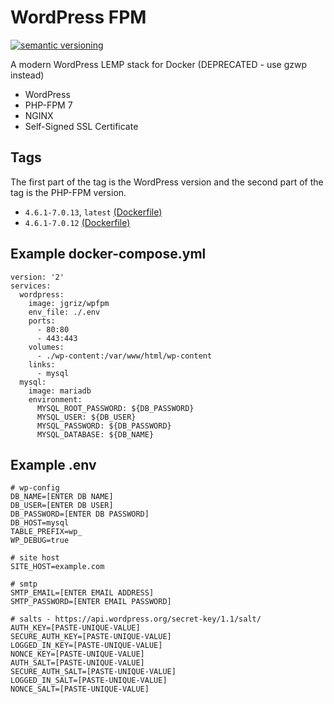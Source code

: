 # WordPress FPM

[![semantic versioning](https://img.shields.io/github/release/joshcummingsdesign/wordpress-fpm.svg)](https://github.com/joshcummingsdesign/wordpress-fpm)

A modern WordPress LEMP stack for Docker (DEPRECATED - use gzwp instead)

* WordPress
* PHP-FPM 7
* NGINX
* Self-Signed SSL Certificate

## Tags

The first part of the tag is the WordPress version and the second part of the tag is the PHP-FPM version.

* `4.6.1-7.0.13`, `latest` [(Dockerfile)](https://github.com/joshcummingsdesign/wordpress-fpm/blob/4.6.1-7.0.13/Dockerfile)
* `4.6.1-7.0.12` [(Dockerfile)](https://github.com/joshcummingsdesign/wordpress-fpm/blob/4.6.1-7.0.12/Dockerfile)

## Example docker-compose.yml

```shell
version: '2'
services:
  wordpress:
    image: jgriz/wpfpm
    env_file: ./.env
    ports:
      - 80:80
      - 443:443
    volumes:
      - ./wp-content:/var/www/html/wp-content
    links:
      - mysql
  mysql:
    image: mariadb
    environment:
      MYSQL_ROOT_PASSWORD: ${DB_PASSWORD}
      MYSQL_USER: ${DB_USER}
      MYSQL_PASSWORD: ${DB_PASSWORD}
      MYSQL_DATABASE: ${DB_NAME}
```

## Example .env

```shell
# wp-config
DB_NAME=[ENTER DB NAME]
DB_USER=[ENTER DB USER]
DB_PASSWORD=[ENTER DB PASSWORD]
DB_HOST=mysql
TABLE_PREFIX=wp_
WP_DEBUG=true

# site host
SITE_HOST=example.com

# smtp
SMTP_EMAIL=[ENTER EMAIL ADDRESS]
SMTP_PASSWORD=[ENTER EMAIL PASSWORD]

# salts - https://api.wordpress.org/secret-key/1.1/salt/
AUTH_KEY=[PASTE-UNIQUE-VALUE]
SECURE_AUTH_KEY=[PASTE-UNIQUE-VALUE]
LOGGED_IN_KEY=[PASTE-UNIQUE-VALUE]
NONCE_KEY=[PASTE-UNIQUE-VALUE]
AUTH_SALT=[PASTE-UNIQUE-VALUE]
SECURE_AUTH_SALT=[PASTE-UNIQUE-VALUE]
LOGGED_IN_SALT=[PASTE-UNIQUE-VALUE]
NONCE_SALT=[PASTE-UNIQUE-VALUE]
```
